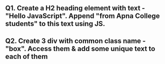 ## Q1. Create a H2 heading element with text - "Hello JavaScript". Append "from Apna College students" to this text using JS.

## Q2. Create 3 div with common class name - "box". Access them & add some unique text to each of them